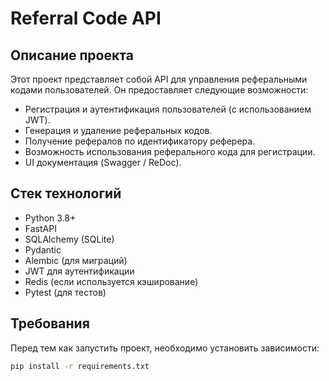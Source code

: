 # Referral Code API

## Описание проекта
Этот проект представляет собой API для управления реферальными кодами пользователей. Он предоставляет следующие возможности:

- Регистрация и аутентификация пользователей (с использованием JWT).
- Генерация и удаление реферальных кодов.
- Получение рефералов по идентификатору реферера.
- Возможность использования реферального кода для регистрации.
- UI документация (Swagger / ReDoc).

## Стек технологий
- Python 3.8+
- FastAPI
- SQLAlchemy (SQLite)
- Pydantic
- Alembic (для миграций)
- JWT для аутентификации
- Redis (если используется кэширование)
- Pytest (для тестов)

## Требования

Перед тем как запустить проект, необходимо установить зависимости:
```bash
pip install -r requirements.txt
